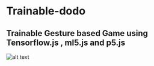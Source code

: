 # Trainable-dodo
## Trainable Gesture based Game using Tensorflow.js , ml5.js and p5.js 
![alt text](http://url/to/img.png)
